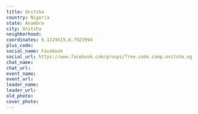 ```yaml
---
title: Onitsha
country: Nigeria
state: Anambra
city: Onitsha
neighborhood: 
coordinates: 6.1329419,6.7923994
plus_code:
social_name: Facebook
social_url: https://www.facebook.com/groups/free.code.camp.onitsha.ng
chat_name:
chat_url:
event_name:
event_url:
leader_name:
leader_url:
old_photo: 
cover_photo:
---
```

